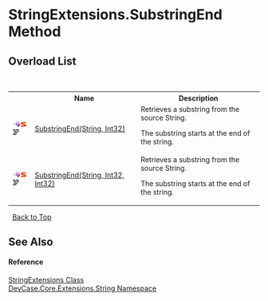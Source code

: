 # StringExtensions.SubstringEnd Method 
 


## Overload List
&nbsp;<table><tr><th></th><th>Name</th><th>Description</th></tr><tr><td>![Public method](media/pubmethod.gif "Public method")![Static member](media/static.gif "Static member")![Code example](media/CodeExample.png "Code example")</td><td><a href="M_DevCase_Core_Extensions_String_StringExtensions_SubstringEnd">SubstringEnd(String, Int32)</a></td><td>
Retrieves a substring from the source String. 

 The substring starts at the end of the string.</td></tr><tr><td>![Public method](media/pubmethod.gif "Public method")![Static member](media/static.gif "Static member")![Code example](media/CodeExample.png "Code example")</td><td><a href="M_DevCase_Core_Extensions_String_StringExtensions_SubstringEnd_1">SubstringEnd(String, Int32, Int32)</a></td><td>
Retrieves a substring from the source String. 

 The substring starts at the end of the string.</td></tr></table>&nbsp;
<a href="#stringextensions.substringend-method">Back to Top</a>

## See Also


#### Reference
<a href="T_DevCase_Core_Extensions_String_StringExtensions">StringExtensions Class</a><br /><a href="N_DevCase_Core_Extensions_String">DevCase.Core.Extensions.String Namespace</a><br />
